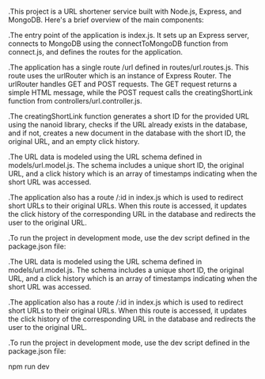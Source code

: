 .This project is a URL shortener service built with Node.js, Express, and MongoDB. Here's a brief overview of the main components:

.The entry point of the application is index.js. It sets up an Express server, connects to MongoDB using the connectToMongoDB function from connect.js, and defines the routes for the application.

.The application has a single route /url defined in routes/url.routes.js. This route uses the urlRouter which is an instance of Express Router. The urlRouter handles GET and POST requests. The GET request returns a simple HTML message, while the POST request calls the creatingShortLink function from controllers/url.controller.js.

.The creatingShortLink function generates a short ID for the provided URL using the nanoid library, checks if the URL already exists in the database, and if not, creates a new document in the database with the short ID, the original URL, and an empty click history.

.The URL data is modeled using the URL schema defined in models/url.model.js. The schema includes a unique short ID, the original URL, and a click history which is an array of timestamps indicating when the short URL was accessed.

.The application also has a route /:id in index.js which is used to redirect short URLs to their original URLs. When this route is accessed, it updates the click history of the corresponding URL in the database and redirects the user to the original URL.

.To run the project in development mode, use the dev script defined in the package.json file:

.The URL data is modeled using the URL schema defined in models/url.model.js. The schema includes a unique short ID, the original URL, and a click history which is an array of timestamps indicating when the short URL was accessed.

.The application also has a route /:id in index.js which is used to redirect short URLs to their original URLs. When this route is accessed, it updates the click history of the corresponding URL in the database and redirects the user to the original URL.

.To run the project in development mode, use the dev script defined in the package.json file:


npm run dev